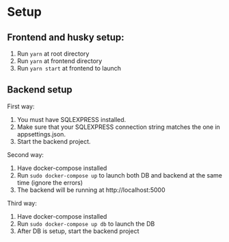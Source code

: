# Setup
## Frontend and husky setup:
1. Run `yarn` at root directory
2. Run `yarn` at frontend directory
3. Run `yarn start` at frontend to launch

## Backend setup

First way:
1. You must have SQLEXPRESS installed.
2. Make sure that your SQLEXPRESS connection string matches the one in appsettings.json.
4. Start the backend project.

Second way:
1. Have docker-compose installed
2. Run `sudo docker-compose up` to launch both DB and backend at the same time (ignore the errors)
3. The backend will be running at http://localhost:5000

Third way:
1. Have docker-compose installed
2. Run `sudo docker-compose up db` to launch the DB
3. After DB is setup, start the backend project